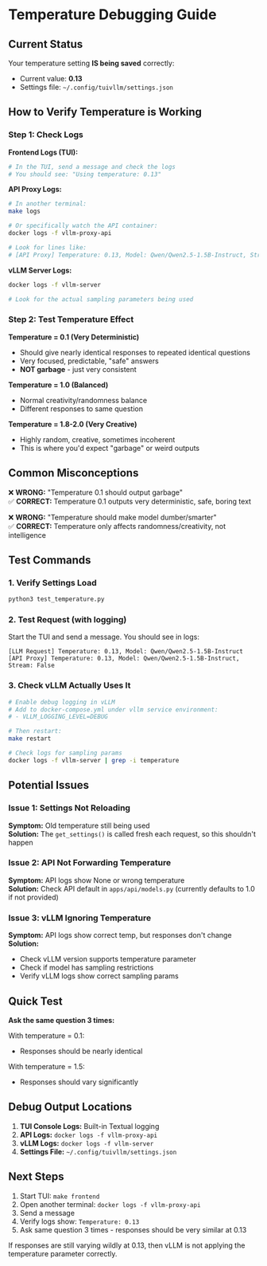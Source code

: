 # Temperature Debugging Guide

## Current Status

Your temperature setting **IS being saved** correctly:
- Current value: **0.13**
- Settings file: `~/.config/tuivllm/settings.json`

## How to Verify Temperature is Working

### Step 1: Check Logs

**Frontend Logs (TUI):**
```bash
# In the TUI, send a message and check the logs
# You should see: "Using temperature: 0.13"
```

**API Proxy Logs:**
```bash
# In another terminal:
make logs

# Or specifically watch the API container:
docker logs -f vllm-proxy-api

# Look for lines like:
# [API Proxy] Temperature: 0.13, Model: Qwen/Qwen2.5-1.5B-Instruct, Stream: False
```

**vLLM Server Logs:**
```bash
docker logs -f vllm-server

# Look for the actual sampling parameters being used
```

### Step 2: Test Temperature Effect

**Temperature = 0.1 (Very Deterministic)**
- Should give nearly identical responses to repeated identical questions
- Very focused, predictable, "safe" answers
- **NOT garbage** - just very consistent

**Temperature = 1.0 (Balanced)**
- Normal creativity/randomness balance
- Different responses to same question

**Temperature = 1.8-2.0 (Very Creative)**
- Highly random, creative, sometimes incoherent
- This is where you'd expect "garbage" or weird outputs

## Common Misconceptions

❌ **WRONG:** "Temperature 0.1 should output garbage"  
✅ **CORRECT:** Temperature 0.1 outputs very deterministic, safe, boring text

❌ **WRONG:** "Temperature should make model dumber/smarter"  
✅ **CORRECT:** Temperature only affects randomness/creativity, not intelligence

## Test Commands

### 1. Verify Settings Load
```bash
python3 test_temperature.py
```

### 2. Test Request (with logging)
Start the TUI and send a message. You should see in logs:
```
[LLM Request] Temperature: 0.13, Model: Qwen/Qwen2.5-1.5B-Instruct
[API Proxy] Temperature: 0.13, Model: Qwen/Qwen2.5-1.5B-Instruct, Stream: False
```

### 3. Check vLLM Actually Uses It
```bash
# Enable debug logging in vLLM
# Add to docker-compose.yml under vllm service environment:
# - VLLM_LOGGING_LEVEL=DEBUG

# Then restart:
make restart

# Check logs for sampling params
docker logs -f vllm-server | grep -i temperature
```

## Potential Issues

### Issue 1: Settings Not Reloading
**Symptom:** Old temperature still being used  
**Solution:** The `get_settings()` is called fresh each request, so this shouldn't happen

### Issue 2: API Not Forwarding Temperature
**Symptom:** API logs show None or wrong temperature  
**Solution:** Check API default in `apps/api/models.py` (currently defaults to 1.0 if not provided)

### Issue 3: vLLM Ignoring Temperature
**Symptom:** API logs show correct temp, but responses don't change  
**Solution:** 
- Check vLLM version supports temperature parameter
- Check if model has sampling restrictions
- Verify vLLM logs show correct sampling params

## Quick Test

**Ask the same question 3 times:**

With temperature = 0.1:
- Responses should be nearly identical

With temperature = 1.5:
- Responses should vary significantly

## Debug Output Locations

1. **TUI Console Logs:** Built-in Textual logging
2. **API Logs:** `docker logs -f vllm-proxy-api`
3. **vLLM Logs:** `docker logs -f vllm-server`
4. **Settings File:** `~/.config/tuivllm/settings.json`

## Next Steps

1. Start TUI: `make frontend`
2. Open another terminal: `docker logs -f vllm-proxy-api`
3. Send a message
4. Verify logs show: `Temperature: 0.13`
5. Ask same question 3 times - responses should be very similar at 0.13

If responses are still varying wildly at 0.13, then vLLM is not applying the temperature parameter correctly.
